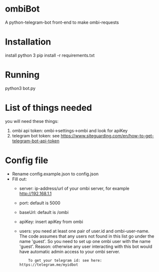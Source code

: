 # ombiBot
A python-telegram-bot front-end to make ombi-requests

# Installation

install python 3
pip install -r requirements.txt

# Running

python3 bot.py

# List of things needed

you will need these things:
1) ombi api token: ombi->settings->ombi and look for apiKey
2) telegram bot token: see https://www.siteguarding.com/en/how-to-get-telegram-bot-api-token

# Config file

- Rename config.example.json to config.json
- Fill out: 
    * server: ip-address/url of your ombi server, for example http://192.168.1.1
    * port: default is 5000
    * baseUrl: default is /ombi
    * apiKey: insert apiKey from ombi
    * users:  you need at least one pair of user.id and ombi-user-name. The code assumes that any users not found in this list 
              go under the name 'guest'. So you need to set up one ombi user with the name 'guest'. Reason: otherwise any user
              interacting with this bot would have automatic admin access to your ombi server.
              
              To get your telegram id: see here: https://telegram.me/myidbot 
